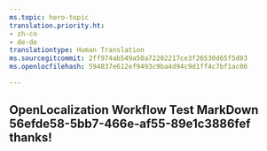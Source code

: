 ```yaml
---
ms.topic: hero-topic
translation.priority.ht:
- zh-cn
- de-de
translationtype: Human Translation
ms.sourcegitcommit: 2ff974ab549a50a72202217ce3f26530d65f5d03
ms.openlocfilehash: 594837e612ef9493c9ba4d94c9d1ff4c7bf1ac06

---
```

## OpenLocalization Workflow Test MarkDown 56efde58-5bb7-466e-af55-89e1c3886fef thanks!



<!--HONumber=Jul16_HO4-->


